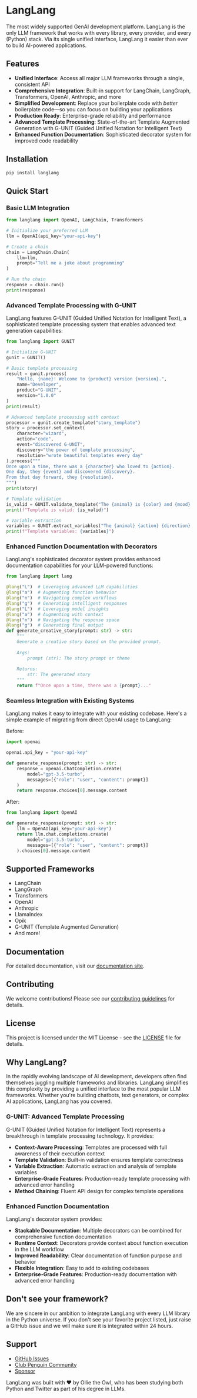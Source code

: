 # LangLang

The most widely supported GenAI development platform. LangLang is the only LLM framework that works with every library, every provider, and every (Python) stack. Via its single unified interface, LangLang it easier than ever to build AI-powered applications.

## Features

- **Unified Interface**: Access all major LLM frameworks through a single, consistent API
- **Comprehensive Integration**: Built-in support for LangChain, LangGraph, Transformers, OpenAI, Anthropic, and more
- **Simplified Development**: Replace your boilerplate code with _better_ boilerplate code—so you can focus on building your applications
- **Production Ready**: Enterprise-grade reliability and performance
- **Advanced Template Processing**: State-of-the-art Template Augmented Generation with G-UNIT (Guided Unified Notation for Intelligent Text)
- **Enhanced Function Documentation**: Sophisticated decorator system for improved code readability

## Installation

```bash
pip install langlang
```

## Quick Start

### Basic LLM Integration

```python
from langlang import OpenAI, LangChain, Transformers

# Initialize your preferred LLM
llm = OpenAI(api_key="your-api-key")

# Create a chain
chain = LangChain.Chain(
    llm=llm,
    prompt="Tell me a joke about programming"
)

# Run the chain
response = chain.run()
print(response)
```

### Advanced Template Processing with G-UNIT

LangLang features G-UNIT (Guided Unified Notation for Intelligent Text), a sophisticated template processing system that enables advanced text generation capabilities:

```python
from langlang import GUNIT

# Initialize G-UNIT
gunit = GUNIT()

# Basic template processing
result = gunit.process(
    "Hello, {name}! Welcome to {product} version {version}.",
    name="Developer",
    product="G-UNIT",
    version="1.0.0"
)
print(result)

# Advanced template processing with context
processor = gunit.create_template("story_template")
story = processor.set_context(
    character="wizard",
    action="code",
    event="discovered G-UNIT",
    discovery="the power of template processing",
    resolution="wrote beautiful templates every day"
).process("""
Once upon a time, there was a {character} who loved to {action}.
One day, they {event} and discovered {discovery}.
From that day forward, they {resolution}.
""")
print(story)

# Template validation
is_valid = GUNIT.validate_template("The {animal} is {color} and {mood}.")
print(f"Template is valid: {is_valid}")

# Variable extraction
variables = GUNIT.extract_variables("The {animal} {action} {direction} the {object} at {time}.")
print(f"Template variables: {variables}")
```

### Enhanced Function Documentation with Decorators

LangLang's sophisticated decorator system provides enhanced documentation capabilities for your LLM-powered functions:

```python
from langlang import lang

@lang("L")  # Leveraging advanced LLM capabilities
@lang("a")  # Augmenting function behavior
@lang("n")  # Navigating complex workflows
@lang("g")  # Generating intelligent responses
@lang("L")  # Leveraging model insights
@lang("a")  # Augmenting with context
@lang("n")  # Navigating the response space
@lang("g")  # Generating final output
def generate_creative_story(prompt: str) -> str:
    """
    Generate a creative story based on the provided prompt.
    
    Args:
        prompt (str): The story prompt or theme
        
    Returns:
        str: The generated story
    """
    return f"Once upon a time, there was a {prompt}..."
```

### Seamless Integration with Existing Systems

LangLang makes it easy to integrate with your existing codebase. Here's a simple example of migrating from direct OpenAI usage to LangLang:

Before:
```python
import openai

openai.api_key = "your-api-key"

def generate_response(prompt: str) -> str:
    response = openai.ChatCompletion.create(
        model="gpt-3.5-turbo",
        messages=[{"role": "user", "content": prompt}]
    )
    return response.choices[0].message.content
```

After:
```python
from langlang import OpenAI

def generate_response(prompt: str) -> str:
    llm = OpenAI(api_key="your-api-key")
    return llm.chat.completions.create(
        model="gpt-3.5-turbo",
        messages=[{"role": "user", "content": prompt}]
    ).choices[0].message.content
```

## Supported Frameworks

- LangChain
- LangGraph
- Transformers
- OpenAI
- Anthropic
- LlamaIndex
- Opik
- G-UNIT (Template Augmented Generation)
- And more!

## Documentation

For detailed documentation, visit our [documentation site](https://langlang.readthedocs.io/).

## Contributing

We welcome contributions! Please see our [contributing guidelines](CONTRIBUTING.md) for details.

## License

This project is licensed under the MIT License - see the [LICENSE](LICENSE) file for details.

## Why LangLang?

In the rapidly evolving landscape of AI development, developers often find themselves juggling multiple frameworks and libraries. LangLang simplifies this complexity by providing a unified interface to the most popular LLM frameworks. Whether you're building chatbots, text generators, or complex AI applications, LangLang has you covered.

### G-UNIT: Advanced Template Processing

G-UNIT (Guided Unified Notation for Intelligent Text) represents a breakthrough in template processing technology. It provides:

- **Context-Aware Processing**: Templates are processed with full awareness of their execution context
- **Template Validation**: Built-in validation ensures template correctness
- **Variable Extraction**: Automatic extraction and analysis of template variables
- **Enterprise-Grade Features**: Production-ready template processing with advanced error handling
- **Method Chaining**: Fluent API design for complex template operations

### Enhanced Function Documentation

LangLang's decorator system provides:

- **Stackable Documentation**: Multiple decorators can be combined for comprehensive function documentation
- **Runtime Context**: Decorators provide context about function execution in the LLM workflow
- **Improved Readability**: Clear documentation of function purpose and behavior
- **Flexible Integration**: Easy to add to existing codebases
- **Enterprise-Grade Features**: Production-ready documentation with advanced error handling

## Don't see your framework?

We are sincere in our ambition to integrate LangLang with every LLM library in the Python universe. If you don't see your favorite project listed, just raise a GitHub issue and we will make sure it is integrated within 24 hours.

## Support

- [GitHub Issues](https://github.com/comet-ml/langlang/issues)
- [Club Penguin Community](https://www.reddit.com/r/ClubPenguin/)
- [Sponsor](https://github.com/comet-ml/opik)

LangLang was built with ❤️ by Ollie the Owl, who has been studying both Python and Twitter as part of his degree in LLMs.
